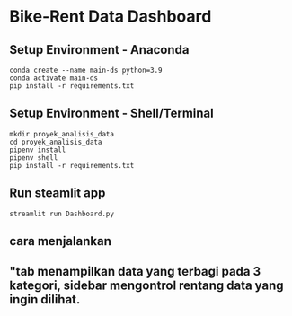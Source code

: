 # Bike-Rent Data Dashboard

## Setup Environment - Anaconda
```
conda create --name main-ds python=3.9
conda activate main-ds
pip install -r requirements.txt
```

## Setup Environment - Shell/Terminal
```
mkdir proyek_analisis_data
cd proyek_analisis_data
pipenv install
pipenv shell
pip install -r requirements.txt
```

## Run steamlit app
```
streamlit run Dashboard.py
```

## cara menjalankan
## "tab menampilkan data yang terbagi pada 3 kategori, sidebar mengontrol rentang data yang ingin dilihat.
